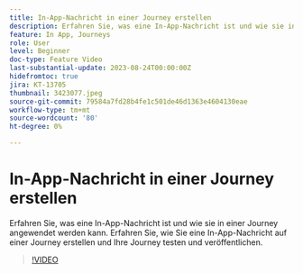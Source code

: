 ```yaml
---
title: In-App-Nachricht in einer Journey erstellen
description: Erfahren Sie, was eine In-App-Nachricht ist und wie sie in einer Journey angewendet werden kann. Erfahren Sie, wie Sie eine In-App-Nachricht auf einer Journey erstellen und Ihre Journey testen und veröffentlichen.
feature: In App, Journeys
role: User
level: Beginner
doc-type: Feature Video
last-substantial-update: 2023-08-24T00:00:00Z
hidefromtoc: true
jira: KT-13705
thumbnail: 3423077.jpeg
source-git-commit: 79584a7fd28b4fe1c501de46d1363e4604130eae
workflow-type: tm+mt
source-wordcount: '80'
ht-degree: 0%

---
```



# In-App-Nachricht in einer Journey erstellen

Erfahren Sie, was eine In-App-Nachricht ist und wie sie in einer Journey angewendet werden kann. Erfahren Sie, wie Sie eine In-App-Nachricht auf einer Journey erstellen und Ihre Journey testen und veröffentlichen.

>[!VIDEO](https://video.tv.adobe.com/v/3423077/?learn=on)
